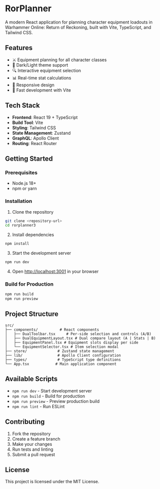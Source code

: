 # RorPlanner

A modern React application for planning character equipment loadouts in Warhammer Online: Return of Reckoning, built with Vite, TypeScript, and Tailwind CSS.

## Features

- ⚔️ Equipment planning for all character classes
- 🎨 Dark/Light theme support
- 🔍 Interactive equipment selection
- 📊 Real-time stat calculations
- 🎯 Responsive design
- 🚀 Fast development with Vite

## Tech Stack

- **Frontend**: React 19 + TypeScript
- **Build Tool**: Vite
- **Styling**: Tailwind CSS
- **State Management**: Zustand
- **GraphQL**: Apollo Client
- **Routing**: React Router

## Getting Started

### Prerequisites

- Node.js 18+
- npm or yarn

### Installation

1. Clone the repository
```bash
git clone <repository-url>
cd rorplanner3
```

2. Install dependencies
```bash
npm install
```

3. Start the development server
```bash
npm run dev
```

4. Open [http://localhost:3001](http://localhost:3001) in your browser

### Build for Production

```bash
npm run build
npm run preview
```

## Project Structure

```
src/
├── components/          # React components
│   ├── DualToolbar.tsx     # Per-side selection and controls (A/B)
│   ├── DualEquipmentLayout.tsx # Dual compare layout (A | Stats | B)
│   ├── EquipmentPanel.tsx # Equipment slots display per side
│   └── EquipmentSelector.tsx # Item selection modal
├── store/              # Zustand state management
├── lib/                # Apollo Client configuration
├── types/              # TypeScript type definitions
└── App.tsx            # Main application component
```

## Available Scripts

- `npm run dev` - Start development server
- `npm run build` - Build for production
- `npm run preview` - Preview production build
- `npm run lint` - Run ESLint

## Contributing

1. Fork the repository
2. Create a feature branch
3. Make your changes
4. Run tests and linting
5. Submit a pull request

## License

This project is licensed under the MIT License.
